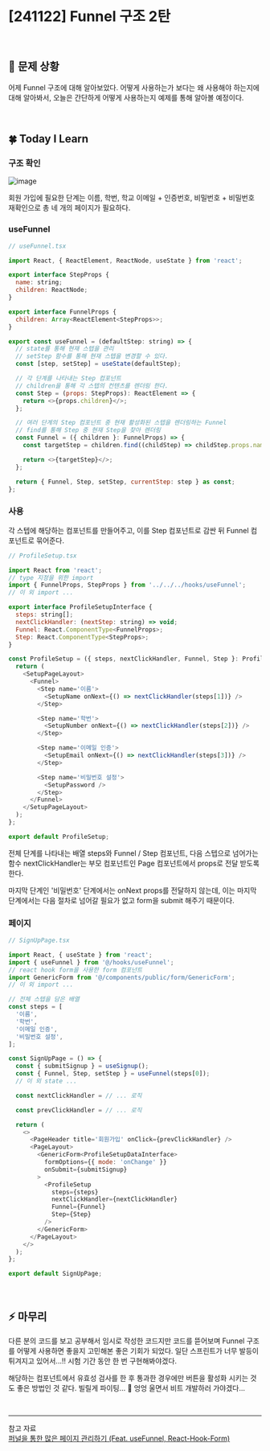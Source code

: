 # [241122] Funnel 구조 2탄

</br>

## 🤔 문제 상황

어제 Funnel 구조에 대해 알아보았다. 어떻게 사용하는가 보다는 왜 사용해야 하는지에 대해 알아봐서, 오늘은 간단하게 어떻게 사용하는지 예제를 통해 알아볼 예정이다.

</br>

## 🍀 Today I Learn

### 구조 확인

![image](https://github.com/user-attachments/assets/2da33729-b55a-437d-8042-629b2569a152)

회원 가입에 필요한 단계는 이름, 학번, 학교 이메일 + 인증번호, 비밀번호 + 비밀번호 재확인으로 총 네 개의 페이지가 필요하다.

### useFunnel

```JavaScript
// useFunnel.tsx

import React, { ReactElement, ReactNode, useState } from 'react';

export interface StepProps {
  name: string;
  children: ReactNode;
}

export interface FunnelProps {
  children: Array<ReactElement<StepProps>>;
}

export const useFunnel = (defaultStep: string) => {
  // state를 통해 현재 스텝을 관리
  // setStep 함수를 통해 현재 스텝을 변경할 수 있다.
  const [step, setStep] = useState(defaultStep);

  // 각 단계를 나타내는 Step 컴포넌트
  // children을 통해 각 스텝의 컨텐츠를 렌더링 한다.
  const Step = (props: StepProps): ReactElement => {
    return <>{props.children}</>;
  };

  // 여러 단계의 Step 컴포넌트 중 현재 활성화된 스텝을 렌더링하는 Funnel
  // find를 통해 Step 중 현재 Step을 찾아 렌더링
  const Funnel = ({ children }: FunnelProps) => {
    const targetStep = children.find((childStep) => childStep.props.name === step);

    return <>{targetStep}</>;
  };

  return { Funnel, Step, setStep, currentStep: step } as const;
};
```

### 사용

각 스텝에 해당하는 컴포넌트를 만들어주고, 이를 Step 컴포넌트로 감싼 뒤 Funnel 컴포넌트로 묶어준다.

```JavaScript
// ProfileSetup.tsx

import React from 'react';
// type 지정을 위한 import
import { FunnelProps, StepProps } from '../../../hooks/useFunnel';
// 이 외 import ...

export interface ProfileSetupInterface {
  steps: string[];
  nextClickHandler: (nextStep: string) => void;
  Funnel: React.ComponentType<FunnelProps>;
  Step: React.ComponentType<StepProps>;
}

const ProfileSetup = ({ steps, nextClickHandler, Funnel, Step }: ProfileSetupInterface) => {
  return (
    <SetupPageLayout>
      <Funnel>
        <Step name='이름'>
          <SetupName onNext={() => nextClickHandler(steps[1])} />
        </Step>

        <Step name='학번'>
          <SetupNumber onNext={() => nextClickHandler(steps[2])} />
        </Step>

        <Step name='이메일 인증'>
          <SetupEmail onNext={() => nextClickHandler(steps[3])} />
        </Step>

        <Step name='비밀번호 설정'>
          <SetupPassword />
        </Step>
      </Funnel>
    </SetupPageLayout>
  );
};

export default ProfileSetup;
```

전체 단계를 나타내는 배열 steps와 Funnel / Step 컴포넌트, 다음 스텝으로 넘어가는 함수 nextClickHandler는 부모 컴포넌트인 Page 컴포넌트에서 props로 전달 받도록 한다.

마지막 단계인 '비밀번호' 단계에서는 onNext props를 전달하지 않는데, 이는 마지막 단계에서는 다음 절차로 넘어갈 필요가 없고 form을 submit 해주기 때문이다.

### 페이지

```JavaScript
// SignUpPage.tsx

import React, { useState } from 'react';
import { useFunnel } from '@/hooks/useFunnel';
// react hook form을 사용한 form 컴포넌트
import GenericForm from '@/components/public/form/GenericForm';
// 이 외 import ...

// 전체 스텝을 담은 배열
const steps = [
  '이름',
  '학번',
  '이메일 인증',
  '비밀번호 설정',
];

const SignUpPage = () => {
  const { submitSignup } = useSignup();
  const { Funnel, Step, setStep } = useFunnel(steps[0]);
  // 이 외 state ...

  const nextClickHandler = // ... 로직

  const prevClickHandler = // ... 로직

  return (
    <>
      <PageHeader title='회원가입' onClick={prevClickHandler} />
      <PageLayout>
        <GenericForm<ProfileSetupDataInterface>
          formOptions={{ mode: 'onChange' }}
          onSubmit={submitSignup}
        >
          <ProfileSetup
            steps={steps}
            nextClickHandler={nextClickHandler}
            Funnel={Funnel}
            Step={Step}
          />
        </GenericForm>
      </PageLayout>
    </>
  );
};

export default SignUpPage;
```

</br>

## ⚡ 마무리

다른 분의 코드를 보고 공부해서 임시로 작성한 코드지만 코드를 뜯어보며 Funnel 구조를 어떻게 사용하면 좋을지 고민해본 좋은 기회가 되었다. 일단 스프린트가 너무 발등이 튀겨지고 있어서...!! 시험 기간 동안 한 번 구현해봐야겠다.

해당하는 컴포넌트에서 유효성 검사를 한 후 통과한 경우에만 버튼을 활성화 시키는 것도 좋은 방법인 것 같다. 빌릴게 파이팅... 💙 엉엉 울면서 비트 개발하러 가야겠다...

</br>

---

참고 자료
</br>
[퍼널을 통한 많은 페이지 관리하기 (Feat. useFunnel, React-Hook-Form)](https://velog.io/@hoonnn/%ED%8D%BC%EB%84%90%EC%9D%84-%ED%86%B5%ED%95%9C-%EB%A7%8E%EC%9D%80-%ED%8E%98%EC%9D%B4%EC%A7%80-%EA%B4%80%EB%A6%AC%ED%95%98%EA%B8%B0-Feat.-useFunnel-React-Hook-Form)
